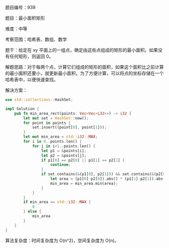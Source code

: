 题目编号：939

题目：最小面积矩形

难度：中等

考察范围：哈希表、数组、数学

题干：给定在 xy 平面上的一组点，确定由这些点组成的矩形的最小面积。如果没有任何矩形，则返回 0。

解题思路：对于每两个点，计算它们组成的矩形的面积，如果这个面积比之前计算的最小面积还要小，就更新最小面积。为了方便计算，可以将点的坐标存储在一个哈希表中，以便快速查找。

解决方案：

```rust
use std::collections::HashSet;

impl Solution {
    pub fn min_area_rect(points: Vec<Vec<i32>>) -> i32 {
        let mut set = HashSet::new();
        for point in points {
            set.insert((point[0], point[1]));
        }
        let mut min_area = std::i32::MAX;
        for i in 0..points.len() {
            for j in i+1..points.len() {
                let p1 = &points[i];
                let p2 = &points[j];
                if p1[0] == p2[0] || p1[1] == p2[1] {
                    continue;
                }
                if set.contains(&(p1[0], p2[1])) && set.contains(&(p2[0], p1[1])) {
                    let area = (p1[0]-p2[0]).abs() * (p1[1]-p2[1]).abs();
                    min_area = min_area.min(area);
                }
            }
        }
        if min_area == std::i32::MAX {
            0
        } else {
            min_area
        }
    }
}
```

算法复杂度：时间复杂度为 O(n^2)，空间复杂度为 O(n)。